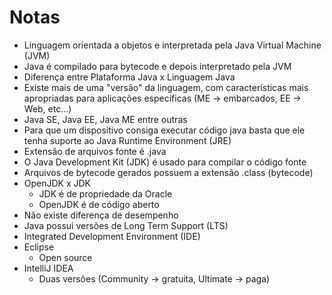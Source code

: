 # Notas

- Linguagem orientada a objetos e interpretada pela Java Virtual Machine (JVM)
- Java é compilado para bytecode e depois interpretado pela JVM
- Diferença entre Plataforma Java x Linguagem Java
 - Existe mais de uma "versão" da linguagem, com características mais apropriadas para aplicações específicas (ME -> embarcados, EE -> Web, etc...)
 - Java SE, Java EE, Java ME entre outras
- Para que um dispositivo consiga executar código java basta que ele tenha suporte ao Java Runtime Environment (JRE)
- Extensão de arquivos fonte é .java
- O Java Development Kit (JDK) é usado para compilar o código fonte
- Arquivos de bytecode gerados possuem a extensão .class (bytecode)
- OpenJDK x JDK
  - JDK é de propriedade da Oracle
  - OpenJDK é de código aberto
 - Não existe diferença de desempenho
 - Java possui versões de Long Term Support (LTS)
- Integrated Development Environment (IDE)
 - Eclipse
   - Open source
 - IntelliJ IDEA
   - Duas versões (Community -> gratuita, Ultimate -> paga)
